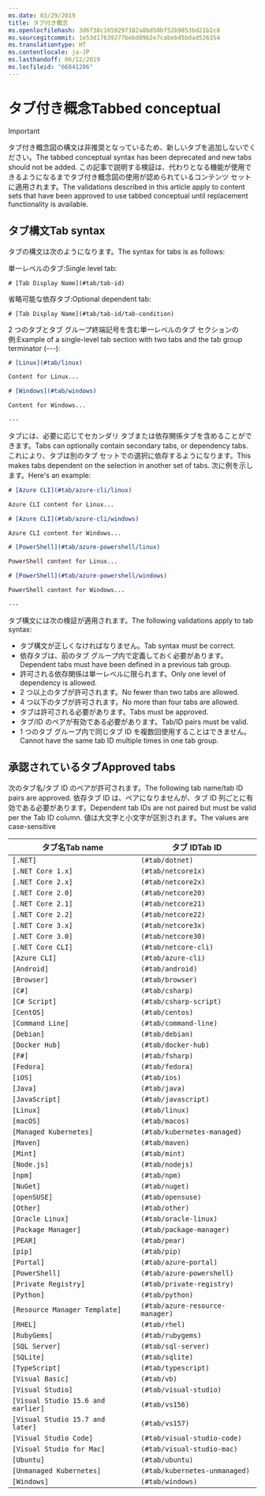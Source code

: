 ```yaml
---
ms.date: 03/29/2019
title: タブ付き概念
ms.openlocfilehash: 3d6f38c1659297182a8bd50bf52b9853bd21b2c8
ms.sourcegitcommit: 1e53d17639277bebd89b2e7cabeb45bdad526354
ms.translationtype: HT
ms.contentlocale: ja-JP
ms.lasthandoff: 06/12/2019
ms.locfileid: "66841286"
---
```

# <a name="tabbed-conceptual"></a><span data-ttu-id="33ef1-102">タブ付き概念</span><span class="sxs-lookup"><span data-stu-id="33ef1-102">Tabbed conceptual</span></span>

> [!IMPORTANT]
> <span data-ttu-id="33ef1-103">タブ付き概念図の構文は非推奨となっているため、新しいタブを追加しないでください。</span><span class="sxs-lookup"><span data-stu-id="33ef1-103">The tabbed conceptual syntax has been deprecated and new tabs should not be added.</span></span> <span data-ttu-id="33ef1-104">この記事で説明する検証は、代わりとなる機能が使用できるようになるまでタブ付き概念図の使用が認められているコンテンツ セットに適用されます。</span><span class="sxs-lookup"><span data-stu-id="33ef1-104">The validations described in this article apply to content sets that have been approved to use tabbed conceptual until replacement functionality is available.</span></span>

## <a name="tab-syntax"></a><span data-ttu-id="33ef1-105">タブ構文</span><span class="sxs-lookup"><span data-stu-id="33ef1-105">Tab syntax</span></span>

<span data-ttu-id="33ef1-106">タブの構文は次のようになります。</span><span class="sxs-lookup"><span data-stu-id="33ef1-106">The syntax for tabs is as follows:</span></span>

<span data-ttu-id="33ef1-107">単一レベルのタブ:</span><span class="sxs-lookup"><span data-stu-id="33ef1-107">Single level tab:</span></span>

`# [Tab Display Name](#tab/tab-id)`

<span data-ttu-id="33ef1-108">省略可能な依存タブ:</span><span class="sxs-lookup"><span data-stu-id="33ef1-108">Optional dependent tab:</span></span>

`# [Tab Display Name](#tab/tab-id/tab-condition)`

<span data-ttu-id="33ef1-109">2 つのタブとタブ グループ終端記号を含む単一レベルのタブ セクションの例:</span><span class="sxs-lookup"><span data-stu-id="33ef1-109">Example of a single-level tab section with two tabs and the tab group terminator (---):</span></span>

```markdown
# [Linux](#tab/linux)

Content for Linux...

# [Windows](#tab/windows)

Content for Windows...

---
```

<span data-ttu-id="33ef1-110">タブには、必要に応じてセカンダリ タブまたは依存関係タブを含めることができます。</span><span class="sxs-lookup"><span data-stu-id="33ef1-110">Tabs can optionally contain secondary tabs, or dependency tabs.</span></span> <span data-ttu-id="33ef1-111">これにより、タブは別のタブ セットでの選択に依存するようになります。</span><span class="sxs-lookup"><span data-stu-id="33ef1-111">This makes tabs dependent on the selection in another set of tabs.</span></span> <span data-ttu-id="33ef1-112">次に例を示します。</span><span class="sxs-lookup"><span data-stu-id="33ef1-112">Here's an example:</span></span>

```markdown
# [Azure CLI](#tab/azure-cli/linux)

Azure CLI content for Linux...

# [Azure CLI](#tab/azure-cli/windows)

Azure CLI content for Windows...

# [PowerShell](#tab/azure-powershell/linux)

PowerShell content for Linux...

# [PowerShell](#tab/azure-powershell/windows)

PowerShell content for Windows...

---
```

<span data-ttu-id="33ef1-113">タブ構文には次の検証が適用されます。</span><span class="sxs-lookup"><span data-stu-id="33ef1-113">The following validations apply to tab syntax:</span></span>

- <span data-ttu-id="33ef1-114">タブ構文が正しくなければなりません。</span><span class="sxs-lookup"><span data-stu-id="33ef1-114">Tab syntax must be correct.</span></span>
- <span data-ttu-id="33ef1-115">依存タブは、前のタブ グループ内で定義しておく必要があります。</span><span class="sxs-lookup"><span data-stu-id="33ef1-115">Dependent tabs must have been defined in a previous tab group.</span></span>
- <span data-ttu-id="33ef1-116">許可される依存関係は単一レベルに限られます。</span><span class="sxs-lookup"><span data-stu-id="33ef1-116">Only one level of dependency is allowed.</span></span>
- <span data-ttu-id="33ef1-117">2 つ以上のタブが許可されます。</span><span class="sxs-lookup"><span data-stu-id="33ef1-117">No fewer than two tabs are allowed.</span></span>
- <span data-ttu-id="33ef1-118">4 つ以下のタブが許可されます。</span><span class="sxs-lookup"><span data-stu-id="33ef1-118">No more than four tabs are allowed.</span></span>
- <span data-ttu-id="33ef1-119">タブは許可される必要があります。</span><span class="sxs-lookup"><span data-stu-id="33ef1-119">Tabs must be approved.</span></span>
- <span data-ttu-id="33ef1-120">タブ/ID のペアが有効である必要があります。</span><span class="sxs-lookup"><span data-stu-id="33ef1-120">Tab/ID pairs must be valid.</span></span>
- <span data-ttu-id="33ef1-121">1 つのタブ グループ内で同じタブ ID を複数回使用することはできません。</span><span class="sxs-lookup"><span data-stu-id="33ef1-121">Cannot have the same tab ID multiple times in one tab group.</span></span>

## <a name="approved-tabs"></a><span data-ttu-id="33ef1-122">承認されているタブ</span><span class="sxs-lookup"><span data-stu-id="33ef1-122">Approved tabs</span></span>

<span data-ttu-id="33ef1-123">次のタブ名/タブ ID のペアが許可されます。</span><span class="sxs-lookup"><span data-stu-id="33ef1-123">The following tab name/tab ID pairs are approved.</span></span> <span data-ttu-id="33ef1-124">依存タブ ID は、ペアになりませんが、タブ ID 列ごとに有効である必要があります。</span><span class="sxs-lookup"><span data-stu-id="33ef1-124">Dependent tab IDs are not paired but must be valid per the Tab ID column.</span></span> <span data-ttu-id="33ef1-125">値は大文字と小文字が区別されます。</span><span class="sxs-lookup"><span data-stu-id="33ef1-125">The values are case-sensitive</span></span>

|<span data-ttu-id="33ef1-126">タブ名</span><span class="sxs-lookup"><span data-stu-id="33ef1-126">Tab name</span></span>              |<span data-ttu-id="33ef1-127">タブ ID</span><span class="sxs-lookup"><span data-stu-id="33ef1-127">Tab ID</span></span>            |
|----------------------|------------------|
|`[.NET]`              |`(#tab/dotnet)`   |
|`[.NET Core 1.x]`     |`(#tab/netcore1x)`|
|`[.NET Core 2.x]`     |`(#tab/netcore2x)`|
|`[.NET Core 2.0]`     |`(#tab/netcore20)`|
|`[.NET Core 2.1]`     |`(#tab/netcore21)`|
|`[.NET Core 2.2]`     |`(#tab/netcore22)`|
|`[.NET Core 3.x]`     |`(#tab/netcore3x)`|
|`[.NET Core 3.0]`     |`(#tab/netcore30)`|
|`[.NET Core CLI]`     |`(#tab/netcore-cli)`|
|`[Azure CLI]`         |`(#tab/azure-cli)`|
|`[Android]`           |`(#tab/android)`  |
|`[Browser]`           |`(#tab/browser)`  |
|`[C#]`                |`(#tab/csharp)`   |
|`[C# Script]`         |`(#tab/csharp-script)`|
|`[CentOS]`            |`(#tab/centos)`|
|`[Command Line]`      |`(#tab/command-line)`|
|`[Debian]`            |`(#tab/debian)`|
|`[Docker Hub]`        |`(#tab/docker-hub)`|
|`[F#]`                |`(#tab/fsharp)`|
|`[Fedora]`            |`(#tab/fedora)`|
|`[iOS]`               |`(#tab/ios)`      |
|`[Java]`              |`(#tab/java)`|
|`[JavaScript]`        |`(#tab/javascript)`|
|`[Linux]`             |`(#tab/linux)`    |
|`[macOS]`             |`(#tab/macos)`    |
|`[Managed Kubernetes]`|`(#tab/kubernetes-managed)`|
|`[Maven]`             |`(#tab/maven)`|
|`[Mint]`              |`(#tab/mint)`|
|`[Node.js]`           |`(#tab/nodejs)`|
|`[npm]`               |`(#tab/npm)` |
|`[NuGet]`             |`(#tab/nuget)`|
|`[openSUSE]`          |`(#tab/opensuse)`|
|`[Other]`             |`(#tab/other)` |
|`[Oracle Linux]`      |`(#tab/oracle-linux)`|
|`[Package Manager]`   |`(#tab/package-manager)` |
|`[PEAR]`              |`(#tab/pear)`|
|`[pip]`               |`(#tab/pip)`|
|`[Portal]`            |`(#tab/azure-portal)`    |
|`[PowerShell]`        |`(#tab/azure-powershell)`|
|`[Private Registry]`  |`(#tab/private-registry)`|
|`[Python]`            |`(#tab/python)`|
|`[Resource Manager Template]`|`(#tab/azure-resource-manager)`|
|`[RHEL]`              |`(#tab/rhel)`|
|`[RubyGems]`          |`(#tab/rubygems)`|
|`[SQL Server]`        |`(#tab/sql-server)`|
|`[SQLite]`            |`(#tab/sqlite)`|
|`[TypeScript]`        |`(#tab/typescript)`|
|`[Visual Basic]`      |`(#tab/vb)` |
|`[Visual Studio]`     |`(#tab/visual-studio)`|
|`[Visual Studio 15.6 and earlier]`|`(#tab/vs156)`|
|`[Visual Studio 15.7 and later]`  |`(#tab/vs157)`|
|`[Visual Studio Code]`            |`(#tab/visual-studio-code)`|
|`[Visual Studio for Mac]`         |`(#tab/visual-studio-mac)`|
|`[Ubuntu]`                        |`(#tab/ubuntu)`|
|`[Unmanaged Kubernetes]`          |`(#tab/kubernetes-unmanaged)`|
|`[Windows]`   |`(#tab/windows)`   |